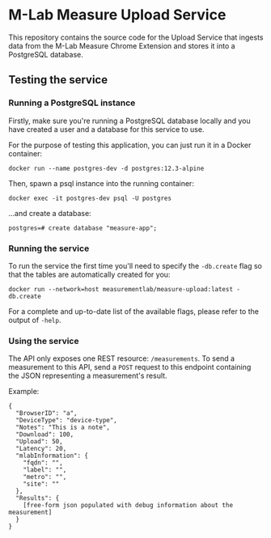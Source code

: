 # M-Lab Measure Upload Service

This repository contains the source code for the Upload Service that ingests data from the M-Lab Measure Chrome Extension and stores it into a PostgreSQL database.

## Testing the service

### Running a PostgreSQL instance
Firstly, make sure you're running a PostgreSQL database locally and you have created a user and a database for this service to use.

For the purpose of testing this application, you can just run it in a Docker container:

```
docker run --name postgres-dev -d postgres:12.3-alpine
```

Then, spawn a psql instance into the running container:
```
docker exec -it postgres-dev psql -U postgres
```
...and create a database:
```
postgres=# create database "measure-app";
```

### Running the service
To run the service the first time you'll need to specify the `-db.create` flag so that the tables are automatically created for you:

```
docker run --network=host measurementlab/measure-upload:latest -db.create
```

For a complete and up-to-date list of the available flags, please refer to the output of `-help`.

### Using the service
The API only exposes one REST resource: `/measurements`. To send a measurement to this API, send a `POST` request to this endpoint containing the JSON representing a measurement's result.

Example:
```
{
  "BrowserID": "a",
  "DeviceType": "device-type",
  "Notes": "This is a note",
  "Download": 100,
  "Upload": 50,
  "Latency": 20,
  "mlabInformation": {
    "fqdn": "",
    "label": "",
    "metro": "",
    "site": ""
  },
  "Results": {
	[free-form json populated with debug information about the measurement]
  }
}
